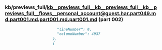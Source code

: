 ### kb/previews_full/kb__previews_full__kb__previews_full__kb__previews_full__flows__personal_account@guest.har.part049.md.part001.md.part001.md.part001.md (part 002)

```md
                        "lineNumber": 0,
                        "columnNumber": 4937
                      },
                      {
         
```

```
